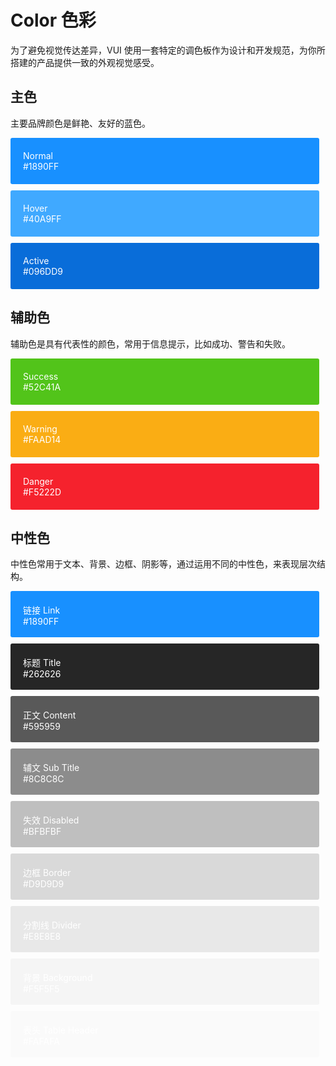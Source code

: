 # Color 色彩

为了避免视觉传达差异，VUI 使用一套特定的调色板作为设计和开发规范，为你所搭建的产品提供一致的外观视觉感受。</p>

## 主色

主要品牌颜色是鲜艳、友好的蓝色。

<v-row>
  <v-col :span="8">
    <div class="color-box primary">Normal<div class="value">#1890FF</div></div>
  </v-col>
  <v-col :span="8">
    <div class="color-box light-primary">Hover<div class="value">#40A9FF</div></div>
  </v-col>
  <v-col :span="8">
    <div class="color-box dark-primary">Active<div class="value">#096DD9</div></div>
  </v-col>
</v-row>

## 辅助色

辅助色是具有代表性的颜色，常用于信息提示，比如成功、警告和失败。

<v-row>
  <v-col :span="8">
    <div class="color-box success">Success<div class="value">#52C41A</div></div>
  </v-col>
  <v-col :span="8">
    <div class="color-box warning">Warning<div class="value">#FAAD14</div></div>
  </v-col>
  <v-col :span="8">
    <div class="color-box danger">Danger<div class="value">#F5222D</div></div>
  </v-col>
</v-row>

 ## 中性色

中性色常用于文本、背景、边框、阴影等，通过运用不同的中性色，来表现层次结构。

<v-row>
  <v-col :span="6">
    <div class="color-box text-link">链接 Link<div class="value">#1890FF</div></div>
  </v-col>
  <v-col :span="6">
    <div class="color-box text-primary">标题 Title<div class="value">#262626</div></div>
  </v-col>
  <v-col :span="6">
    <div class="color-box text-regular">正文 Content<div class="value">#595959</div></div>
  </v-col>
  <v-col :span="6">
    <div class="color-box text-secondary">辅文 Sub Title<div class="value">#8C8C8C</div></div>
  </v-col>
  <v-col :span="6">
    <div class="color-box text-disabled">失效 Disabled<div class="value">#BFBFBF</div></div>
  </v-col>
  <v-col :span="6">
    <div class="color-box border">边框 Border<div class="value">#D9D9D9</div></div>
  </v-col>
  <v-col :span="6">
    <div class="color-box divider">分割线 Divider<div class="value">#E8E8E8</div></div>
  </v-col>
  <v-col :span="6">
    <div class="color-box background">背景 Background<div class="value">#F5F5F5</div></div>
  </v-col>
  <v-col :span="6">
    <div class="color-box thead">表头 Table Header<div class="value">#FAFAFA</div></div>
  </v-col>
</v-row>

<script>
  import Row from '@/components/row';
  import Col from '@/components/col';

  export default {
    components: {
      VRow: Row,
      VCol: Col,
    },
  };
</script>
<style rel="stylesheet/scss" lang="sass" scoped>
  .color-box {
    height: 74px;
    margin-top: 10px;
    margin-right: 10px;
    padding: 20px;
    font-size: 14px;
    color: #FFFFFF;
    border-radius: 3px;
    box-sizing: border-box;
  }
  .primary {
    background-color: #1890FF;
  }
  .light-primary {
    background-color: #40A9FF;
  }
  .dark-primary {
    background-color: #096DD9;
  }
  .success {
    background-color: #52C41A;
  }
  .warning {
    background-color: #FAAD14;
  }
  .danger {
    background-color: #F5222D;
  }
  .text-primary {
    background-color: #262626;
  }
  .text-regular {
    background-color: #595959;
  }
  .text-secondary {
    background-color: #8C8C8C;
  }
  .text-link {
    background-color: #1890FF;
  }
  .text-disabled {
    background-color: #BFBFBF;
  }
  .border {
    background-color: #D9D9D9;
  }
  .divider {
    background-color: #E8E8E8;
  }
  .background {
    background-color: #F5F5F5;
  }
  .thead {
    background-color: #FAFAFA;
  }
</style>
